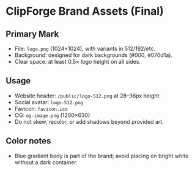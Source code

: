 # ClipForge Brand Assets (Final)

## Primary Mark
- File: `logo.png` (1024×1024), with variants in 512/192/etc.
- Background: designed for dark backgrounds (#000, #070d1a).
- Clear space: at least 0.5× logo height on all sides.

## Usage
- Website header: `/public/logo-512.png` at 28–36px height
- Social avatar: `logo-512.png`
- Favicon: `favicon.ico`
- OG: `og-image.png` (1200×630)
- Do not skew, recolor, or add shadows beyond provided art.

## Color notes
- Blue gradient body is part of the brand; avoid placing on bright white without a dark container.